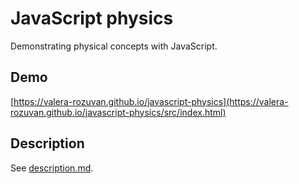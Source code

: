 # JavaScript physics

Demonstrating physical concepts with JavaScript.

## Demo

[https://valera-rozuvan.github.io/javascript-physics](https://valera-rozuvan.github.io/javascript-physics/src/index.html)

## Description

See [description.md](description.md).
